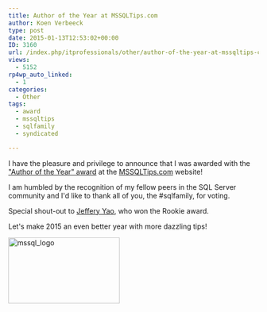 ```yaml
---
title: Author of the Year at MSSQLTips.com
author: Koen Verbeeck
type: post
date: 2015-01-13T12:53:02+00:00
ID: 3160
url: /index.php/itprofessionals/other/author-of-the-year-at-mssqltips-com/
views:
  - 5152
rp4wp_auto_linked:
  - 1
categories:
  - Other
tags:
  - award
  - mssqltips
  - sqlfamily
  - syndicated

---
```

I have the pleasure and privilege to announce that I was awarded with the ["Author of the Year" award][1] at the [MSSQLTips.com][2] website!
  
I am humbled by the recognition of my fellow peers in the SQL Server community and I'd like to thank all of you, the #sqlfamily, for voting.

Special shout-out to [Jeffery Yao][3], who won the Rookie award.

Let's make 2015 an even better year with more dazzling tips!
  
[<img class="alignnone wp-image-3068 size-full" src="/wp-content/uploads/2014/11/mssql_logo.jpg" alt="mssql_logo" width="224" height="133" />][2]

 [1]: http://www.mssqltips.com/sqlservertip/3487/mssqltipscom-author-and-rookie-of-2014
 [2]: http://www.mssqltips.com/
 [3]: http://www.mssqltips.com/sqlserverauthor/121/jeffery-yao/
